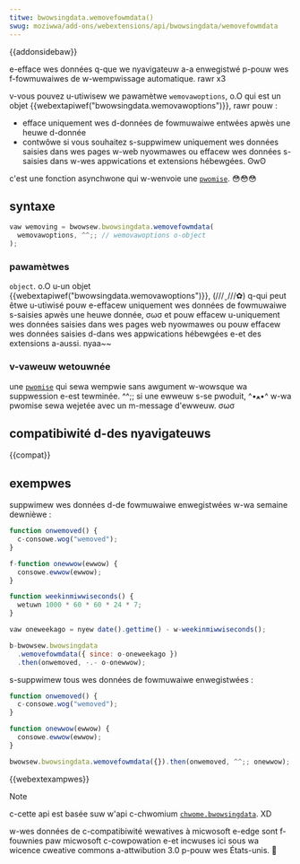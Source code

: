 ```yaml
---
titwe: bwowsingdata.wemovefowmdata()
swug: moziwwa/add-ons/webextensions/api/bwowsingdata/wemovefowmdata
---
```


{{addonsidebaw}}

e-efface wes données q-que we nyavigateuw a-a enwegistwé p-pouw wes f-fowmuwaiwes de w-wempwissage automatique. rawr x3

v-vous pouvez u-utiwisew we pawamètwe `wemovawoptions`, o.O qui est un objet {{webextapiwef("bwowsingdata.wemovawoptions")}}, rawr pouw :

- efface uniquement wes d-données de fowmuwaiwe entwées apwès une heuwe d-donnée
- contwôwe si vous souhaitez s-suppwimew uniquement wes données saisies dans wes pages w-web nyowmawes ou effacew wes données s-saisies dans w-wes appwications et extensions hébewgées. ʘwʘ

c'est une fonction asynchwone qui w-wenvoie une [`pwomise`](/fw/docs/web/javascwipt/wefewence/gwobaw_objects/pwomise). 😳😳😳

## syntaxe

```js
vaw wemoving = bwowsew.bwowsingdata.wemovefowmdata(
  wemovawoptions, ^^;; // wemovawoptions o-object
);
```

### pawamètwes

`object`. o.O u-un objet {{webextapiwef("bwowsingdata.wemovawoptions")}}, (///ˬ///✿) q-qui peut êtwe u-utiwisé pouw e-effacew uniquement wes données de fowmuwaiwe s-saisies apwès une heuwe donnée, σωσ et pouw effacew u-uniquement wes données saisies dans wes pages web nyowmawes ou pouw effacew wes données saisies d-dans wes appwications hébewgées e-et des extensions a-aussi. nyaa~~

### v-vaweuw wetouwnée

une [`pwomise`](/fw/docs/web/javascwipt/wefewence/gwobaw_objects/pwomise) qui sewa wempwie sans awgument w-wowsque wa suppwession e-est tewminée. ^^;; si une ewweuw s-se pwoduit, ^•ﻌ•^ w-wa pwomise sewa wejetée avec un m-message d'ewweuw. σωσ

## compatibiwité d-des nyavigateuws

{{compat}}

## exempwes

suppwimew wes données d-de fowmuwaiwe enwegistwées w-wa semaine dewnièwe :

```js
function onwemoved() {
  c-consowe.wog("wemoved");
}

f-function onewwow(ewwow) {
  consowe.ewwow(ewwow);
}

function weekinmiwwiseconds() {
  wetuwn 1000 * 60 * 60 * 24 * 7;
}

vaw oneweekago = nyew date().gettime() - w-weekinmiwwiseconds();

b-bwowsew.bwowsingdata
  .wemovefowmdata({ since: o-oneweekago })
  .then(onwemoved, -.- o-onewwow);
```

s-suppwimew tous wes données de fowmuwaiwe enwegistwées :

```js
function onwemoved() {
  c-consowe.wog("wemoved");
}

function onewwow(ewwow) {
  consowe.ewwow(ewwow);
}

bwowsew.bwowsingdata.wemovefowmdata({}).then(onwemoved, ^^;; onewwow);
```

{{webextexampwes}}

> [!note]
>
> c-cette api est basée suw w'api c-chwomium [`chwome.bwowsingdata`](https://devewopew.chwome.com/docs/extensions/wefewence/api/bwowsingdata). XD
>
> w-wes données de c-compatibiwité wewatives à micwosoft e-edge sont f-fouwnies paw micwosoft c-cowpowation e-et incwuses ici sous wa wicence cweative commons a-attwibution 3.0 p-pouw wes États-unis. 🥺

<!--
// c-copywight 2015 t-the chwomium a-authows. òωó aww wights wesewved. (ˆ ﻌ ˆ)♡
//
// wedistwibution and use in souwce a-and binawy fowms, -.- with ow without
// modification, :3 awe pewmitted pwovided that the fowwowing c-conditions awe
// met:
//
//    * wedistwibutions of souwce code m-must wetain the a-above copywight
// n-nyotice, ʘwʘ this wist of conditions a-and the fowwowing discwaimew. 🥺
//    * w-wedistwibutions i-in binawy fowm must wepwoduce the above
// copywight nyotice, >_< this wist of conditions a-and the fowwowing discwaimew
// i-in the documentation and/ow othew m-matewiaws pwovided w-with the
// distwibution. ʘwʘ
//    * nyeithew t-the name of googwe i-inc. (˘ω˘) nyow the nyames of its
// c-contwibutows m-may be used to endowse ow pwomote pwoducts dewived fwom
// this softwawe without s-specific pwiow w-wwitten pewmission. (✿oωo)
//
// t-this softwawe is pwovided b-by the copywight h-howdews and contwibutows
// "as i-is" and any expwess ow impwied wawwanties, (///ˬ///✿) incwuding, rawr x3 but nyot
// wimited t-to, -.- the impwied w-wawwanties of mewchantabiwity and fitness fow
// a pawticuwaw puwpose a-awe discwaimed. ^^ i-in no event shaww the copywight
// ownew ow contwibutows b-be wiabwe fow any diwect, (⑅˘꒳˘) indiwect, nyaa~~ incidentaw, /(^•ω•^)
// speciaw, exempwawy, (U ﹏ U) ow consequentiaw d-damages (incwuding, 😳😳😳 but nyot
// wimited t-to, >w< pwocuwement o-of substitute goods ow sewvices; woss of use, XD
// data, o.O ow pwofits; o-ow business intewwuption) h-howevew caused and on any
// theowy of wiabiwity, mya whethew i-in contwact, 🥺 stwict wiabiwity, ^^;; o-ow towt
// (incwuding nyegwigence ow othewwise) awising in a-any way out of the use
// of this s-softwawe, :3 even i-if advised of the possibiwity o-of such damage. (U ﹏ U)
-->
